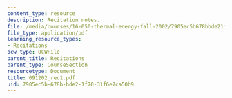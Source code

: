 ```yaml
---
content_type: resource
description: Recitation notes.
file: /media/courses/16-050-thermal-energy-fall-2002/7905ec5b678bbde21f7031f6e7ca50b9_091202_rec1.pdf
file_type: application/pdf
learning_resource_types:
- Recitations
ocw_type: OCWFile
parent_title: Recitations
parent_type: CourseSection
resourcetype: Document
title: 091202_rec1.pdf
uid: 7905ec5b-678b-bde2-1f70-31f6e7ca50b9
---
```

